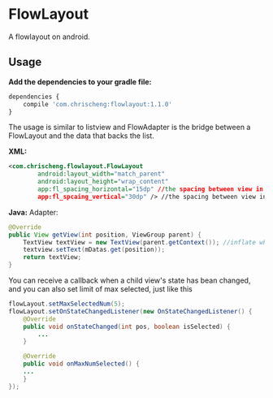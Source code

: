 # FlowLayout
A flowlayout on android.
## Usage
**Add the dependencies to your gradle file:**
```javascript
dependencies {
	compile 'com.chrischeng:flowlayout:1.1.0'
}
```

The usage is similar to listview and FlowAdapter is the bridge between a FlowLayout and the data that backs the list.  

**XML:**
```xml
<com.chrischeng.flowlayout.FlowLayout
        android:layout_width="match_parent"
        android:layout_height="wrap_content"
        app:fl_spacing_horizontal="15dp" //the spacing between view in one row.
        app:fl_spcaing_vertical="30dp" /> //the spacing between view in one row.
```
**Java:**
Adapter:
```java
@Override
public View getView(int position, ViewGroup parent) {
    TextView textView = new TextView(parent.getContext()); //inflate whatever you want just like android.widget.Adapter
    textview.setText(mDatas.get(position));
    return textView;
}
```
You can receive a callback when a child view's state has bean changed, and you can also set limit of max selected, just like this
```java
flowLayout.setMaxSelectedNum(5);
flowLayout.setOnStateChangedListener(new OnStateChangedListener() {
    @Override
    public void onStateChanged(int pos, boolean isSelected) {
    	...      
    }

    @Override
    public void onMaxNumSelected() {
	...             
    }
});
``` 

